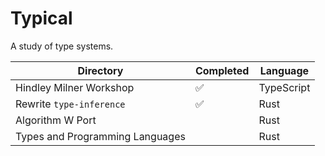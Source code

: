 # Typical

A study of type systems.

| Directory                       | Completed | Language   |
| ------------------------------- | --------- | ---------- |
| Hindley Milner Workshop         | ✅         | TypeScript |
| Rewrite `type-inference`        | ✅         | Rust       |
| Algorithm W Port                |           | Rust       |
| Types and Programming Languages |           | Rust       |